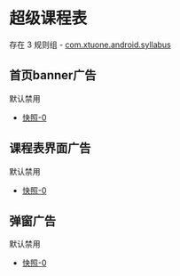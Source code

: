 # 超级课程表

存在 3 规则组 - [com.xtuone.android.syllabus](/src/apps/com.xtuone.android.syllabus.ts)

## 首页banner广告

默认禁用

- [快照-0](https://i.gkd.li/i/12840733)

## 课程表界面广告

默认禁用

- [快照-0](https://i.gkd.li/i/12999642)

## 弹窗广告

默认禁用

- [快照-0](https://i.gkd.li/i/13166501)
